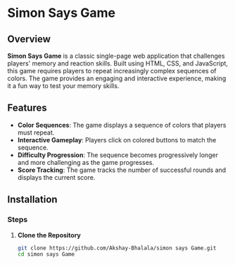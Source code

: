 # Simon Says Game

## Overview

**Simon Says Game** is a classic single-page web application that challenges players' memory and reaction skills. Built using HTML, CSS, and JavaScript, this game requires players to repeat increasingly complex sequences of colors. The game provides an engaging and interactive experience, making it a fun way to test your memory skills.

## Features

- **Color Sequences**: The game displays a sequence of colors that players must repeat.
- **Interactive Gameplay**: Players click on colored buttons to match the sequence.
- **Difficulty Progression**: The sequence becomes progressively longer and more challenging as the game progresses.
- **Score Tracking**: The game tracks the number of successful rounds and displays the current score.

## Installation

### Steps

1. **Clone the Repository**

   ```bash
   git clone https://github.com/Akshay-Bhalala/simon says Game.git
   cd simon says Game
